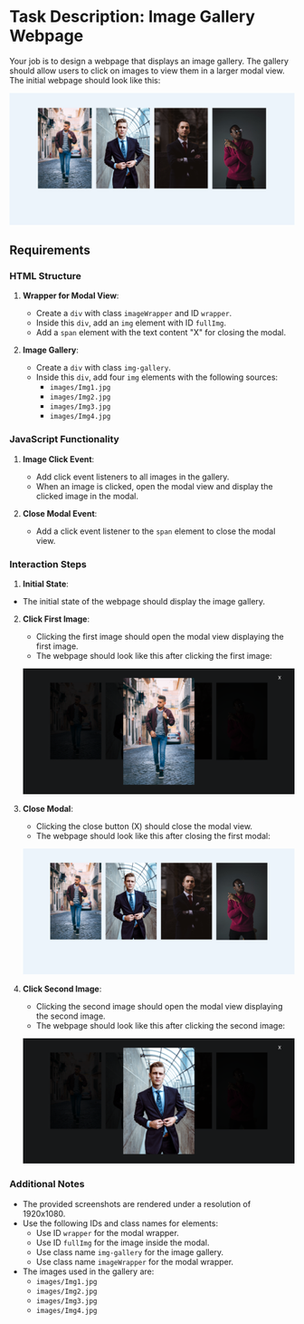 
# Task Description: Image Gallery Webpage

Your job is to design a webpage that displays an image gallery. The gallery should allow users to click on images to view them in a larger modal view. The initial webpage should look like this:

![initial webpage](./_images/origin.png)

## Requirements

### HTML Structure

1. **Wrapper for Modal View**:
   - Create a `div` with class `imageWrapper` and ID `wrapper`.
   - Inside this `div`, add an `img` element with ID `fullImg`.
   - Add a `span` element with the text content "X" for closing the modal.

2. **Image Gallery**:
   - Create a `div` with class `img-gallery`.
   - Inside this `div`, add four `img` elements with the following sources:
     - `images/Img1.jpg`
     - `images/Img2.jpg`
     - `images/Img3.jpg`
     - `images/Img4.jpg`

### JavaScript Functionality

1. **Image Click Event**:
   - Add click event listeners to all images in the gallery.
   - When an image is clicked, open the modal view and display the clicked image in the modal.

2. **Close Modal Event**:
   - Add a click event listener to the `span` element to close the modal view.

### Interaction Steps

1. **Initial State**:
   
- The initial state of the webpage should display the image gallery.
   
2. **Click First Image**:
   - Clicking the first image should open the modal view displaying the first image.
   - The webpage should look like this after clicking the first image:

   ![after first image click](./_images/after_first_image_click.png)

3. **Close Modal**:
   - Clicking the close button (X) should close the modal view.
   - The webpage should look like this after closing the first modal:

   ![after close first modal](./_images/after_close_first_modal.png)

4. **Click Second Image**:
   - Clicking the second image should open the modal view displaying the second image.
   - The webpage should look like this after clicking the second image:

   ![after second image click](./_images/after_second_image_click.png)


### Additional Notes

- The provided screenshots are rendered under a resolution of 1920x1080.
- Use the following IDs and class names for elements:
  - Use ID `wrapper` for the modal wrapper.
  - Use ID `fullImg` for the image inside the modal.
  - Use class name `img-gallery` for the image gallery.
  - Use class name `imageWrapper` for the modal wrapper.
- The images used in the gallery are:
  - `images/Img1.jpg`
  - `images/Img2.jpg`
  - `images/Img3.jpg`
  - `images/Img4.jpg`
